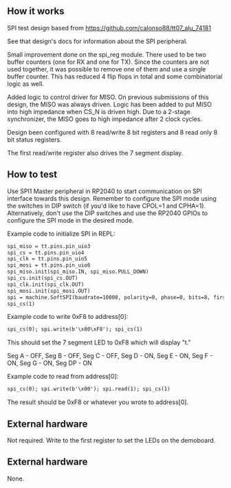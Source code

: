 <!---

This file is used to generate your project datasheet. Please fill in the information below and delete any unused
sections.

You can also include images in this folder and reference them in the markdown. Each image must be less than
512 kb in size, and the combined size of all images must be less than 1 MB.
-->

## How it works

SPI test design based from https://github.com/calonso88/tt07_alu_74181

See that design's docs for information about the SPI peripheral.

Small improvement done on the spi_reg module. There used to be two buffer counters (one for RX and one for TX).
Since the counters are not used together, it was possible to remove one of them and use a single buffer counter.
This has reduced 4 flip flops in total and some combinatorial logic as well.

Added logic to control driver for MISO. On previous submissions of this design, the MISO was always driven.
Logic has been added to put MISO into high impedance when CS_N is driven high. Due to a 2-stage synchronizer, the MISO goes to high impedance after 2 clock cycles.

Design been configured with 8 read/write 8 bit registers and 8 read only 8 bit status registers.

The first read/write register also drives the 7 segment display.

## How to test

Use SPI1 Master peripheral in RP2040 to start communication on SPI interface towards this design. Remember to configure the SPI mode using the switches in DIP switch (if you'd like to have CPOL=1 and CPHA=1). Alternatively, don't use the DIP switches and use the RP2040 GPIOs to configure the SPI mode in the desired mode.

Example code to initialize SPI in REPL:
```txt
spi_miso = tt.pins.pin_uio3
spi_cs = tt.pins.pin_uio4
spi_clk = tt.pins.pin_uio5
spi_mosi = tt.pins.pin_uio6
spi_miso.init(spi_miso.IN, spi_miso.PULL_DOWN)
spi_cs.init(spi_cs.OUT)
spi_clk.init(spi_clk.OUT)
spi_mosi.init(spi_mosi.OUT)
spi = machine.SoftSPI(baudrate=10000, polarity=0, phase=0, bits=8, firstbit=machine.SPI.MSB, sck=spi_clk, mosi=spi_mosi, miso=spi_miso)
spi_cs(1)
```

Example code to write 0xF8 to address[0]:
```txt
spi_cs(0); spi.write(b'\x80\xF8'); spi_cs(1)
```

This should set the 7 segment LED to 0xF8 which will display "t."

Seg A - OFF, Seg B - OFF, Seg C - OFF, Seg D - ON, Seg E - ON, Seg F - ON, Seg G - ON, Seg DP - ON

Example code to read from address[0]:
```txt
spi_cs(0); spi.write(b'\x00'); spi.read(1); spi_cs(1)
```

The result should be 0xF8 or whatever you wrote to address[0].

## External hardware

Not required.
Write to the first register to set the LEDs on the demoboard.

## External hardware

None.

